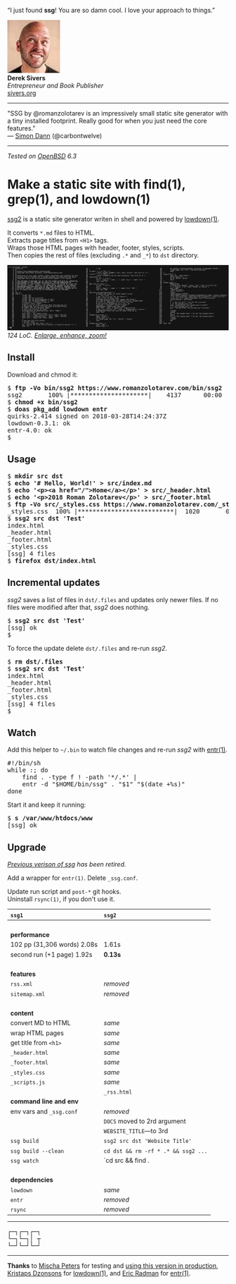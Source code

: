 <p id="ds" class="quote">&#8220;I just found <b>ssg</b>!  You are so damn
cool.  I love your approach to things.&#8221;</p>

<img src="/ref/ds.jpeg" class="avatar"><br>
**Derek Sivers**<br>
_Entrepreneur and Book Publisher_<br>
[sivers.org](https://sivers.org "25 Apr 2018")

---

"SSG by @romanzolotarev is an impressively small static site
generator with a tiny installed footprint. Really good for when you
just need the core features."<br>&mdash;
[Simon Dann](https://twitter.com/carbontwelve/status/1028936035143757825 "13 Aug 2018")
(@carbontwelve)

---

_Tested on [OpenBSD](/openbsd/) 6.3_

# Make a static site with find(1), grep(1), and lowdown(1)

[ssg2](/bin/ssg2) is a static site generator writen in shell and powered by
[lowdown(1)](https://kristaps.bsd.lv/lowdown/).

It converts `*.md` files to HTML.<br>
Extracts page titles from `<H1>` tags.<br>
Wraps those HTML pages with header, footer, styles, scripts.<br>
Then copies the rest of files (excluding `.*` and `_*`) to `dst` directory.

[![ssg2](ssg2.jpeg)](ssg2.png)
_124 LoC. [Enlarge, enhance, zoom!](ssg2.png)_

## Install

Download and chmod it:

<pre>
$ <b>ftp -Vo bin/ssg2 https://www.romanzolotarev.com/bin/ssg2</b>
ssg2       100% |*********************|    4137      00:00
$ <b>chmod +x bin/ssg2</b>
$ <b>doas pkg_add lowdown entr</b>
quirks-2.414 signed on 2018-03-28T14:24:37Z
lowdown-0.3.1: ok
entr-4.0: ok
$
</pre>

## Usage

<pre>
$ <b>mkdir src dst</b>
$ <b>echo '# Hello, World!' > src/index.md</b>
$ <b>echo '&lt;p&gt;&lt;a href="/"&gt;Home&lt;/a&gt;&lt;/p&gt;' &gt; src/_header.html</b>
$ <b>echo '&lt;p&gt;2018 Roman Zolotarev&lt;/p&gt;' &gt; src/_footer.html</b>
$ <b>ftp -Vo src/_styles.css https://www.romanzolotarev.com/_styles.css</b>
_styles.css  100% |**************************|  1020       00:00
$ <b>ssg2 src dst 'Test'</b>
index.html
_header.html
_footer.html
_styles.css
[ssg] 4 files
$ <b>firefox dst/index.html</b>
</pre>

## Incremental updates

_ssg2_ saves a list of files in `dst/.files` and updates only newer
files. If no files were modified after that, _ssg2_ does nothing.

<pre>
$ <b>ssg2 src dst 'Test'</b>
[ssg] ok
$
</pre>

To force the update delete `dst/.files` and re-run _ssg2_.

<pre>
$ <b>rm dst/.files</b>
$ <b>ssg2 src dst 'Test'</b>
index.html
_header.html
_footer.html
_styles.css
[ssg] 4 files
$
</pre>

## Watch

Add this helper to `~/.bin` to watch file changes and re-run _ssg2_
with [entr(1)](http://entrproject.org).

<pre>
#!/bin/sh
while :; do
	find . -type f ! -path '*/.*' |
	entr -d "$HOME/bin/ssg" . "$1" "$(date +%s)"
done
</pre>

Start it and keep it running:

<pre>
$ <b>s /var/www/htdocs/www</b>
[ssg] ok
</pre>

## Upgrade

_[Previous verison of ssg](ssg1.html) has been retired._

Add a wrapper for `entr(1)`.
Delete `_ssg.conf`.<br>
<!--Add `_rss.html` and `_rss.conf` (optionally).<br>-->
Update run script and `post-*` git hooks.<br>
Uninstall `rsync(1)`, if you don't use it.<br>

`ssg1`                         | `ssg2`
:--                            | :--
&nbsp;                         | &nbsp;
**performance**                |
102 pp (31,306 words) 2.08s    | 1.61s
second run (+1 page)  1.92s    | **0.13s**
&nbsp;                         | &nbsp;
**features**                   |
`rss.xml`                      | _removed_
`sitemap.xml`                  | _removed_
&nbsp;                         | &nbsp;
**content**                    |
convert MD to HTML             | _same_
wrap HTML pages                | _same_
get title from `<h1>`          | _same_
`_header.html`                 | _same_
`_footer.html`                 | _same_
`_styles.css`                  | _same_
`_scripts.js`                  | _same_
&nbsp;                         | `_rss.html`
**command line and env**       |
env vars and `_ssg.conf`       | _removed_
&nbsp;                         | `DOCS` moved to 2rd argument
&nbsp;                         | `WEBSITE_TITLE`&mdash;to 3rd
`ssg build`                    | `ssg2 src dst 'Website Title'`
`ssg build --clean`            | `cd dst && rm -rf * .* && ssg2 ...`
`ssg watch`                    | `cd src && find . | entr ssg2 ...`
&nbsp;                         | &nbsp;
**dependencies**               |
`lowdown`                      | _same_
`entr`                         | _removed_
`rsync`                        | _removed_

---

<pre>
&#9484;&#9472;&#9488;&#9484;&#9472;&#9488;&#9484;&#9472;&#9488;
&#9492;&#9472;&#9488;&#9492;&#9472;&#9488;&#9474; &#9516;
&#9492;&#9472;&#9496;&#9492;&#9472;&#9496;&#9492;&#9472;&#9496;
</pre>

---

**Thanks** to
[Mischa Peters](https://twitter.com/mischapeters) for testing and [using this version in production](https://openbsd.amsterdam),
[Kristaps Dzonsons](https://www.divelog.blue/) for
[lowdown(1)](https://kristaps.bsd.lv/lowdown/), and
[Eric Radman](http://eradman.com) for
[entr(1)](http://entrproject.org).
